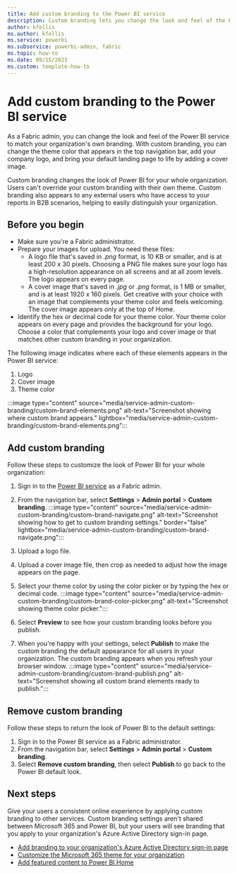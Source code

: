 ```yaml
---
title: Add custom branding to the Power BI service
description: Custom branding lets you change the look and feel of the Power BI service to match your organization's theme. 
author: kfollis
ms.author: kfollis
ms.service: powerbi
ms.subservice: powerbi-admin, fabric
ms.topic: how-to 
ms.date: 09/15/2023
ms.custom: template-how-to
---
```


# Add custom branding to the Power BI service

As a Fabric admin, you can change the look and feel of the Power BI service to match your organization's own branding. With custom branding, you can change the theme color that appears in the top navigation bar, add your company logo, and bring your default landing page to life by adding a cover image.

Custom branding changes the look of Power BI for your whole organization. Users can't override your custom branding with their own theme. Custom branding also appears to any external users who have access to your reports in B2B scenarios, helping to easily distinguish your organization.

## Before you begin

- Make sure you're a Fabric administrator.
- Prepare your images for upload. You need these files:
  - A logo file that's saved in *.png* format, is 10 KB or smaller, and is at least 200 x 30 pixels. Choosing a PNG file makes sure your logo has a high-resolution appearance on all screens and at all zoom levels. The logo appears on every page.
  - A cover image that's saved in *.jpg* or *.png* format, is 1 MB or smaller, and is at least 1920 x 160 pixels. Get creative with your choice with an image that complements your theme color and feels welcoming. The cover image appears only at the top of Home.
- Identify the hex or decimal code for your theme color. Your theme color appears on every page and provides the background for your logo. Choose a color that complements your logo and cover image or that matches other custom branding in your organization.

The following image indicates where each of these elements appears in the Power BI service:

1. Logo
1. Cover image
1. Theme color

:::image type="content" source="media/service-admin-custom-branding/custom-brand-elements.png" alt-text="Screenshot showing where custom brand appears." lightbox="media/service-admin-custom-branding/custom-brand-elements.png":::

## Add custom branding

Follow these steps to customize the look of Power BI for your whole organization:

1. Sign in to the [Power BI service](https://app.powerbi.com) as a Fabric admin.
2. From the navigation bar, select **Settings** > **Admin portal** > **Custom branding**.
    :::image type="content" source="media/service-admin-custom-branding/custom-brand-navigate.png" alt-text="Screenshot showing how to get to custom branding settings." border="false" lightbox="media/service-admin-custom-branding/custom-brand-navigate.png":::
3. Upload a logo file.
4. Upload a cover image file, then crop as needed to adjust how the image appears on the page.
5. Select your theme color by using the color picker or by typing the hex or decimal code.
    :::image type="content" source="media/service-admin-custom-branding/custom-brand-color-picker.png" alt-text="Screenshot showing theme color picker.":::

6. Select **Preview** to see how your custom branding looks before you publish.
7. When you're happy with your settings, select **Publish** to make the custom branding the default appearance for all users in your organization. The custom branding appears when you refresh your browser window.
    :::image type="content" source="media/service-admin-custom-branding/custom-brand-publish.png" alt-text="Screenshot showing all custom brand elements ready to publish.":::

## Remove custom branding

Follow these steps to return the look of Power BI to the default settings:

1. Sign in to the Power BI service as a Fabric administrator.
2. From the navigation bar, select **Settings** > **Admin portal** > **Custom branding**.
3. Select **Remove custom branding**, then select **Publish** to go back to the Power BI default look.

## Next steps

Give your users a consistent online experience by applying custom branding to other services. Custom branding settings aren't shared between Microsoft 365 and Power BI, but your users will see branding that you apply to your organization's Azure Active Directory sign-in page.

- [Add branding to your organization's Azure Active Directory sign-in page](/azure/active-directory/fundamentals/customize-branding)
- [Customize the Microsoft 365 theme for your organization](/microsoft-365/admin/setup/customize-your-organization-theme)
- [Add featured content to Power BI Home](/power-bi/collaborate-share/service-featured-content)
